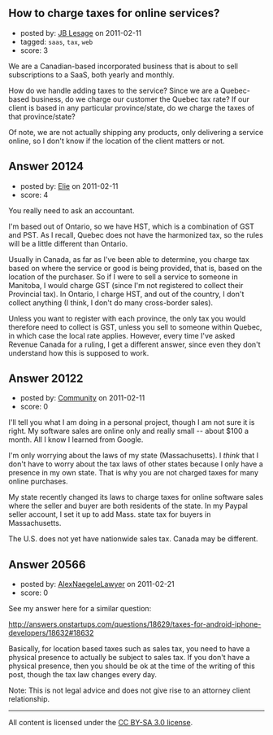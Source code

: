 ## How to charge taxes for online services?

- posted by: [JB Lesage](https://stackexchange.com/users/-1/741-jb-lesage) on 2011-02-11
- tagged: `saas`, `tax`, `web`
- score: 3

We are a Canadian-based incorporated business that is about to sell subscriptions to a SaaS, both yearly and monthly. 

How do we handle adding taxes to the service? Since we are a Quebec-based business, do we charge our customer the Quebec tax rate? If our client is based in any particular province/state, do we charge the taxes of that province/state?

Of note, we are not actually shipping any products, only delivering a service online, so I don't know if the location of the client matters or not.


## Answer 20124

- posted by: [Elie](https://stackexchange.com/users/-1/1752-elie) on 2011-02-11
- score: 4

You really need to ask an accountant. 

I'm based out of Ontario, so we have HST, which is a combination of GST and PST. As I recall, Quebec does not have the harmonized tax, so the rules will be a little different than Ontario.

Usually in Canada, as far as I've been able to determine, you charge tax based on where the service or good is being provided, that is, based on the location of the purchaser. So if I were to sell a service to someone in Manitoba, I would charge GST (since I'm not registered to collect their Provincial tax). In Ontario, I charge HST, and out of the country, I don't collect anything (I think, I don't do many cross-border sales).

Unless you want to register with each province, the only tax you would therefore need to collect is GST, unless you sell to someone within Quebec, in which case the local rate applies. However, every time I've asked Revenue Canada for a ruling, I get a different answer, since even they don't understand how this is supposed to work.


## Answer 20122

- posted by: [Community](https://stackexchange.com/users/-1/-1-community) on 2011-02-11
- score: 0

I'll tell you what I am doing in a personal project, though I am not sure it is right.  My software sales are online only and really small -- about $100 a month.  All I know I learned from Google.

I'm only worrying about the laws of my state (Massachusetts).  I *think* that I don't have to worry about the tax laws of other states because I only have a presence in my own state.  That is why you are not charged taxes for many online purchases.

My state recently changed its laws to charge taxes for online software sales where the seller and buyer are both residents of the state.  In my Paypal seller account, I set it up to add Mass. state tax for buyers in Massachusetts.

The U.S. does not yet have nationwide sales tax.  Canada may be different.


## Answer 20566

- posted by: [AlexNaegeleLawyer](https://stackexchange.com/users/-1/6331-alexnaegelelawyer) on 2011-02-21
- score: 0

See my answer here for a similar question:

http://answers.onstartups.com/questions/18629/taxes-for-android-iphone-developers/18632#18632

Basically, for location based taxes such as sales tax, you need to have a physical presence to actually be subject to sales tax.  If you don't have a physical presence, then you should be ok at the time of the writing of this post, though the tax law changes every day. 

Note:  This is not legal advice and does not give rise to an attorney client relationship. 



---

All content is licensed under the [CC BY-SA 3.0 license](https://creativecommons.org/licenses/by-sa/3.0/).

